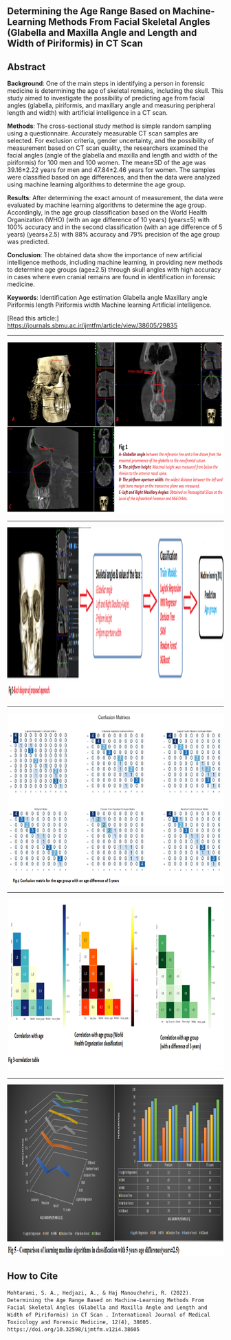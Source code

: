 ## Determining the Age Range Based on Machine-Learning Methods From Facial Skeletal Angles (Glabella and Maxilla Angle and Length and Width of Piriformis) in CT Scan

## Abstract

**Background**: One of the main steps in identifying a person in forensic medicine is determining the age of skeletal remains, including the skull. This study aimed to investigate the possibility of predicting age from facial angles (glabella, piriformis, and maxillary angle and measuring peripheral length and width) with artificial intelligence in a CT scan.

**Methods**: The cross-sectional study method is simple random sampling using a questionnaire. Accurately measurable CT scan samples are selected. For exclusion criteria, gender uncertainty, and the possibility of measurement based on CT scan quality, the researchers examined the facial angles (angle of the glabella and maxilla and length and width of the piriformis) for 100 men and 100 women. The mean±SD of the age was 39.16±2.22 years for men and 47.84±2.46 years for women. The samples were classified based on age differences, and then the data were analyzed using machine learning algorithms to determine the age group.

**Results**: After determining the exact amount of measurement, the data were evaluated by machine learning algorithms to determine the age group. Accordingly, in the age group classification based on the World Health Organization (WHO) (with an age difference of 10 years) (years±5) with 100% accuracy and in the second classification (with an age difference of 5 years) (years±2.5) with 88% accuracy and 79% precision of the age group was predicted.

**Conclusion**: The obtained data show the importance of new artificial intelligence methods, including machine learning, in providing new methods to determine age groups (age±2.5) through skull angles with high accuracy in cases where even cranial remains are found in identification in forensic medicine.

**Keywords**: Identification Age estimation Glabella angle Maxillary angle Piriformis length Piriformis width Machine learning Artificial intelligence.

[Read this article:] https://journals.sbmu.ac.ir/ijmtfm/article/view/38605/29835

------------------------------------------------------------------------------------

<img src="https://github.com/SAMashiyane/Determining_Age_Range/blob/main/images/fig1.png"  width="600" height="400">

----------------------------------------------------------------------------------------

<img src="https://github.com/SAMashiyane/Determining_Age_Range/blob/main/images/fig2.png"  width="600" height="400">

----------------------------------------------------------------------------------------

<img src="https://github.com/SAMashiyane/Determining_Age_Range/blob/main/images/fig6.png"  width="600" height="400">

----------------------------------------------------------------------------------------

<img src="https://github.com/SAMashiyane/Determining_Age_Range/blob/main/images/fig4.png"  width="600" height="400">

----------------------------------------------------------------------------------------

<img src="https://github.com/SAMashiyane/Determining_Age_Range/blob/main/images/fig5.png"  width="600" height="400">

## How to Cite
`Mohtarami, S. A., Hedjazi, A., & Haj Manouchehri, R. (2022). Determining the Age Range Based on Machine-Learning Methods From Facial Skeletal Angles (Glabella and Maxilla Angle and Length and Width of Piriformis) in CT Scan . International Journal of Medical Toxicology and Forensic Medicine, 12(4), 38605. https://doi.org/10.32598/ijmtfm.v12i4.38605`



















